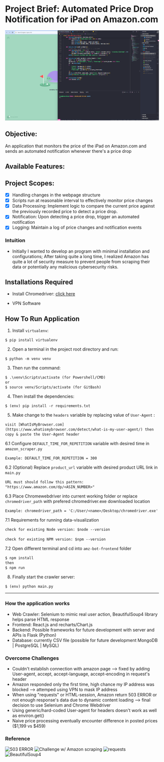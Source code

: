 # Project Brief: Automated Price Drop Notification for iPad on Amazon.com

![amz-bot-scraper](./img/demo.gif)

## Objective:
An application that monitors the price of the iPad on Amazon.com and sends an automated notification whenever there's a price drop

## Available Features:

## Project Scopes:

- [X] Handling changes in the webpage structure
- [X] Scripts run at reasonable interval to effectively monitor price changes
- [X] Data Processing:  Implement logic to compare the current price against the previously recorded price to detect a price drop.
- [X] Notification: Upon detecting a price drop, trigger an automated notification
- [X] Logging: Maintain a log of price changes and notification events

### Intuition
- Initially I wanted to develop an program with minimal installation and configurations; After taking quite a long time, I realized Amazon has quite a lot of security measure to prevent people from scraping their data or potentially any malicious cybersecurity risks.

## Installations Required
- Install Chromedriver: [click here](https://googlechromelabs.github.io/chrome-for-testing/#stable)

- VPN Software

## How To Run Application
1. Install `virtualenv`:
```
$ pip install virtualenv
```

2. Open a terminal in the project root directory and run:
```
$ python -m venv venv
```

3. Then run the command:
```
$ .\venv\Scripts\activate (for Powershell/CMD)
or
$ source venv/Scripts/activate (for GitBash)
```

4. Then install the dependencies:
```
$ (env) pip install -r requirements.txt
```

5. Make change to the `headers` variable by replacing value of `User-Agent` :

```
visit [WhatIsMyBrowser.com](https://www.whatismybrowser.com/detect/what-is-my-user-agent/) then copy & paste the User-Agent header
```

6.1 Configure `DEFAULT_TIME_FOR_REPETITION` variable with desired time in `amazon_scraper.py`
```
Example: DEFAULT_TIME_FOR_REPETITION = 300
```

6.2 (Optional) Replace `product_url` variable with desired product URL link in `main.py`
```
URL must should follow this pattern: "https://www.amazon.com/dp/<ASIN_NUMBER>"
```

6.3 Place Chromewebdriver into current working folder or replace `chromedriver_path` with prefered chromedriver.exe downloaded location
```
Example: chromedriver_path = 'C:/User/<name>/Desktop/chromedriver.exe'
```

7.1 Requirements for running data-visualization
```
check for existing Node version: $node --version

check for existing NPM version: $npm --version
```

7.2 Open different terminal and cd into `amz-bot-frontend` folder
```
$ npm install
then
$ npm run
```

8. Finally start the crawler server:
```
$ (env) python main.py
```

---

### How the application works
- Web Crawler: Selenium to mimic real user action, BeautifulSoup4 library helps parse HTML response
- Frontend: React.js and recharts/Chart.js
- Backend: Possible frameworks for future development with server and APIs is Flask (Python)
- Database: currently CSV file (possible for future development MongoDB | PostgreSQL | MySQL)


### Overcome Challenges
- Couldn't establish connection with amazon page --> fixed by adding User-agent, accept, accept-language, accept-encoding in request's header
- Amazon responded only the first time, high chance my IP address was blocked --> attemped using VPN to mask IP address
- When using "requests" or HTML-session, Amazon return 503 ERROR or not enough response's data due to dynamic content loading --> final decision to use Selenium and Chrome Webdriver
- Using generic/hard-coded User-agent for headers doesn't work as well as environ.get()
- Naive price processing eventually encounter difference in posted prices ($1,199 vs $459)

### Reference
![503 ERROR](https://stackoverflow.com/questions/21449431/amazon-scraping-returns-503)
![Challenge w/ Amazon scraping](https://www.wrk.com/blog/can-you-scrape-amazon-what-you-need-to-know/#:~:text=Amazon%20employs%20anti%2Dscraping%20measures,innovative%20solutions%20to%20overcome%20it.)
![requests](https://requests.readthedocs.io/en/latest/user/advanced/)
![BeautifulSoup4](https://beautiful-soup-4.readthedocs.io/en/latest/#making-the-soup)

